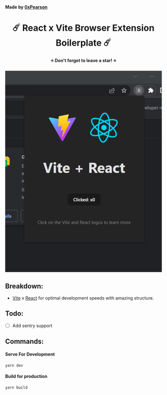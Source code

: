 #### Made by [0xPearson](https://devante.dev)

<h1 align="center">☄️ React x Vite Browser Extension Boilerplate ☄️</h1>
<h4 align="center">⭐ Don't forget to leave a star! ⭐</h4>

<p align="center">
  <img src="screenshot.png" alt="My Image">
</p>

## Breakdown:

- [Vite](https://vitejs.dev/) x [React](https://react.dev/) for optimal development speeds with amazing structure.

## Todo:

- [ ] Add sentry support

## Commands:

#### **Serve For Development**

```
yarn dev
```

#### **Build for production**

```
yarn build
```
